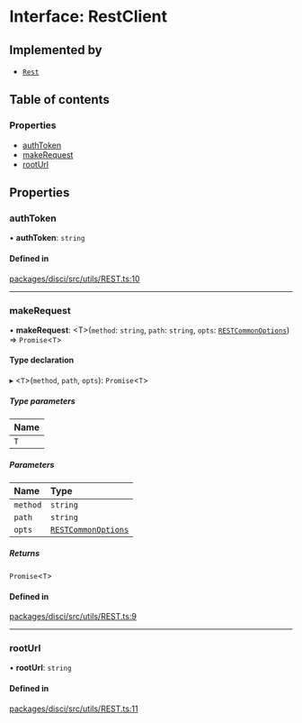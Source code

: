 # Interface: RestClient

## Implemented by

- [`Rest`](../classes/Rest.md)

## Table of contents

### Properties

- [authToken](RestClient.md#authtoken)
- [makeRequest](RestClient.md#makerequest)
- [rootUrl](RestClient.md#rooturl)

## Properties

### authToken

• **authToken**: `string`

#### Defined in

[packages/disci/src/utils/REST.ts:10](https://github.com/typicalninja493/disci/blob/96876f6/packages/disci/src/utils/REST.ts#L10)

___

### makeRequest

• **makeRequest**: <T\>(`method`: `string`, `path`: `string`, `opts`: [`RESTCommonOptions`](RESTCommonOptions.md)) => `Promise`<`T`\>

#### Type declaration

▸ <`T`\>(`method`, `path`, `opts`): `Promise`<`T`\>

##### Type parameters

| Name |
| :------ |
| `T` |

##### Parameters

| Name | Type |
| :------ | :------ |
| `method` | `string` |
| `path` | `string` |
| `opts` | [`RESTCommonOptions`](RESTCommonOptions.md) |

##### Returns

`Promise`<`T`\>

#### Defined in

[packages/disci/src/utils/REST.ts:9](https://github.com/typicalninja493/disci/blob/96876f6/packages/disci/src/utils/REST.ts#L9)

___

### rootUrl

• **rootUrl**: `string`

#### Defined in

[packages/disci/src/utils/REST.ts:11](https://github.com/typicalninja493/disci/blob/96876f6/packages/disci/src/utils/REST.ts#L11)

